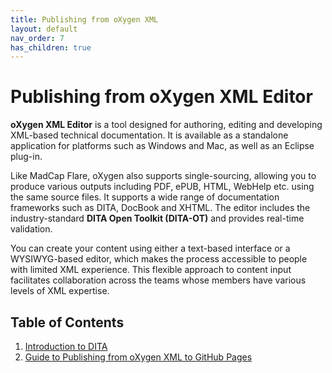 ```yaml
---
title: Publishing from oXygen XML
layout: default
nav_order: 7
has_children: true
---
```


# Publishing from oXygen XML Editor

**oXygen XML Editor** is a tool designed for authoring, editing and developing XML-based technical documentation. It is available as a standalone application for platforms such as Windows and Mac, as well as an Eclipse plug-in.

Like MadCap Flare, oXygen also supports single-sourcing, allowing you to produce various outputs including PDF, ePUB, HTML, WebHelp etc. using the same source files. It supports a wide range of documentation frameworks such as DITA, DocBook and XHTML. The editor includes the industry-standard **DITA Open Toolkit (DITA-OT)** and provides real-time validation.

You can create your content using either a text-based interface or a WYSIWYG-based editor, which makes the process accessible to people with limited XML experience. This flexible approach to content input facilitates collaboration across the teams whose members have various levels of XML expertise.

## Table of Contents

1. [Introduction to DITA](/docs/6.1%20Introduction%20to%20DITA.md)  
2. [Guide to Publishing from oXygen XML to GitHub Pages](/docs/6.2%20Guide%20to%20publishing%20from%20oXygen%20XML%20to%20GitHub%20Pages.md)
